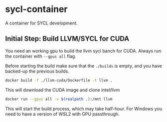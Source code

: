# sycl-container

A container for SYCL development.

## Initial Step: Build LLVM/SYCL for CUDA

You need an working gpu to build the llvm sycl banch for CUDA. Always run the container with `--gpus all` flag.

Before starting the build make sure that the `./builds` is empty, and you have backed-up the previous builds.

```bash
docker build -f ./llvm-cuda/Dockerfile -t llvm .
```

This will download the CUDA image and clone intel/llvm

```bash
docker run --gpus all -v $(realpath .):/mnt llvm
```

This will start the build process, which may take half-hour. For Windows you need to have a version of WSL2 with GPU passthrough.
